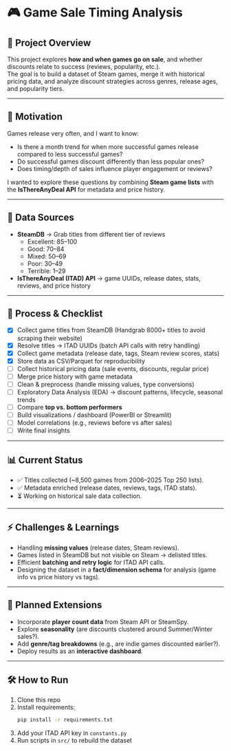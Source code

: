 # 🎮 Game Sale Timing Analysis

## 📌 Project Overview
This project explores **how and when games go on sale**, and whether discounts relate to success (reviews, popularity, etc.).  
The goal is to build a dataset of Steam games, merge it with historical pricing data, and analyze discount strategies across genres, release ages, and popularity tiers.

---

## 🚀 Motivation
Games release very often, and I want to know:
- Is there a month trend for when more successful games release compared to less successful games?
- Do successful games discount differently than less popular ones?  
- Does timing/depth of sales influence player engagement or reviews?  

I wanted to explore these questions by combining **Steam game lists** with the **IsThereAnyDeal API** for metadata and price history.

---

## 📂 Data Sources
- **SteamDB** → Grab titles from different tier of reviews
    - Excellent: 85–100
    - Good: 70–84
    - Mixed: 50–69
    - Poor: 30–49
    - Terrible: 1–29
- **IsThereAnyDeal (ITAD) API** → game UUIDs, release dates, stats, reviews, and price history  

---

## 🔄 Process & Checklist
- [x] Collect game titles from SteamDB (Handgrab 8000+ titles to avoid scraping their website)  
- [x] Resolve titles → ITAD UUIDs (batch API calls with retry handling)  
- [x] Collect game metadata (release date, tags, Steam review scores, stats)  
- [x] Store data as CSV/Parquet for reproducibility  
- [ ] Collect historical pricing data (sale events, discounts, regular price)  
- [ ] Merge price history with game metadata  
- [ ] Clean & preprocess (handle missing values, type conversions)  
- [ ] Exploratory Data Analysis (EDA) → discount patterns, lifecycle, seasonal trends  
- [ ] Compare **top vs. bottom performers**  
- [ ] Build visualizations / dashboard (PowerBI or Streamlit)  
- [ ] Model correlations (e.g., reviews before vs after sales)  
- [ ] Write final insights  

---

## 📊 Current Status
- ✅ Titles collected (~8,500 games from 2006–2025 Top 250 lists).  
- ✅ Metadata enriched (release dates, reviews, tags, ITAD stats).  
- ⏳ Working on historical sale data collection.  

---

## ⚡ Challenges & Learnings
- Handling **missing values** (release dates, Steam reviews).  
- Games listed in SteamDB but not visible on Steam → delisted titles.  
- Efficient **batching and retry logic** for ITAD API calls.  
- Designing the dataset in a **fact/dimension schema** for analysis (game info vs price history vs tags).  

---

## 🔮 Planned Extensions
- Incorporate **player count data** from Steam API or SteamSpy.  
- Explore **seasonality** (are discounts clustered around Summer/Winter sales?).  
- Add **genre/tag breakdowns** (e.g., are indie games discounted earlier?).  
- Deploy results as an **interactive dashboard**.  

---

## 🛠️ How to Run
1. Clone this repo  
2. Install requirements:  
   ```bash
   pip install -r requirements.txt
3. Add your ITAD API key in `constants.py`
4. Run scripts in `src/` to rebuild the dataset